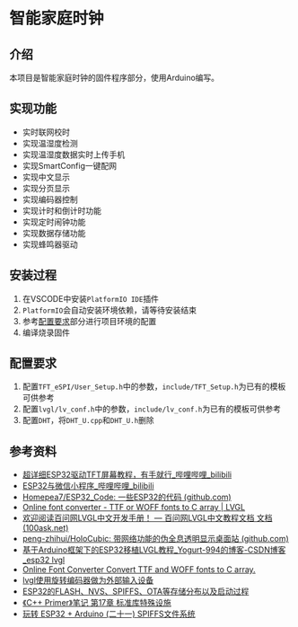 # 智能家庭时钟

## 介绍

本项目是智能家庭时钟的固件程序部分，使用Arduino编写。

## 实现功能

- 实时联网校时
- 实现温湿度检测
- 实现温湿度数据实时上传手机
- 实现SmartConfig一键配网
- 实现中文显示
- 实现分页显示
- 实现编码器控制
- 实现计时和倒计时功能
- 实现定时闹钟功能
- 实现数据存储功能
- 实现蜂鸣器驱动

## 安装过程

1. 在VSCODE中安装`PlatformIO IDE`插件
2. `PlatformIO`会自动安装环境依赖，请等待安装结束
3. 参考[配置要求](#配置要求)部分进行项目环境的配置
4. 编译烧录固件

## 配置要求
1. 配置`TFT_eSPI/User_Setup.h`中的参数，`include/TFT_Setup.h`为已有的模板可供参考
2. 配置`lvgl/lv_conf.h`中的参数，`include/lv_conf.h`为已有的模板可供参考
3. 配置`DHT`，将`DHT_U.cpp`和`DHT_U.h`删除

## 参考资料
- [超详细ESP32驱动TFT屏幕教程，有手就行_哔哩哔哩_bilibili](https://www.bilibili.com/video/BV1Q24y1d7f6/?vd_source=653c32e1b9068b6dc916bedc5c6c2c7d)
- [ESP32与微信小程序_哔哩哔哩_bilibili](https://www.bilibili.com/video/BV1tv411w74d/?p=10&spm_id_from=333.880.my_history.page.click&vd_source=653c32e1b9068b6dc916bedc5c6c2c7d)
- [Homepea7/ESP32_Code: 一些ESP32的代码 (github.com)](https://github.com/Homepea7/ESP32_Code)
- [Online font converter - TTF or WOFF fonts to C array | LVGL](https://lvgl.io/tools/fontconverter)
- [欢迎阅读百问网LVGL中文开发手册！ — 百问网LVGL中文教程文档 文档 (100ask.net)](http://lvgl.100ask.net/8.2/index.html)
- [peng-zhihui/HoloCubic: 带网络功能的伪全息透明显示桌面站 (github.com)](https://github.com/peng-zhihui/HoloCubic)
- [基于Arduino框架下的ESP32移植LVGL教程_Yogurt-994的博客-CSDN博客_esp32 lvgl](https://blog.csdn.net/qq_52619462/article/details/128294156)
- [Online Font Converter Convert TTF and WOFF fonts to C array.](https://lvgl.io/tools/fontconverter)
- [lvgl使用旋转编码器做为外部输入设备](https://blog.csdn.net/wojueburenshu/article/details/123033471)
- [ESP32的FLASH、NVS、SPIFFS、OTA等存储分布以及启动过程](https://blog.csdn.net/tiandiren111/article/details/123144089)
- [《C++ Primer》笔记 第17章 标准库特殊设施 ](https://www.cnblogs.com/juzaizai/p/15082749.html)
- [玩转 ESP32 + Arduino (二十一) SPIFFS文件系统](https://blog.csdn.net/finedayforu/article/details/108661563)